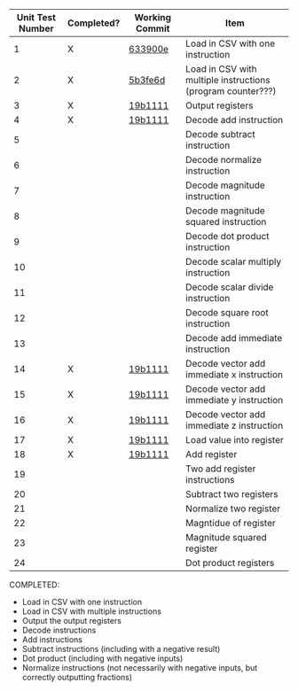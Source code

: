Unit Test Number | Completed? | Working Commit | Item
-- | -- | -- | --
1 | X | [633900e](https://github.com/ecwood/ee109-final-project/commit/633900e9cad0dec29c17af5902fffa4955b87220) | Load in CSV with one instruction
2 | X  | [5b3fe6d](https://github.com/ecwood/ee109-final-project/commit/5b3fe6db06bccfdf2b22962a46ea4e78c2146565)  | Load in CSV with multiple instructions (program counter???)
3 | X | [19b1111](https://github.com/ecwood/ee109-final-project/commit/19b11110ce5ef58810d872c0eea236f58457a18c) | Output registers
4 |  X | [19b1111](https://github.com/ecwood/ee109-final-project/commit/19b11110ce5ef58810d872c0eea236f58457a18c) | Decode add instruction
5 |   |   | Decode subtract instruction
6 |   |   | Decode normalize instruction
7 |   |   | Decode magnitude instruction
8 |   |   | Decode magnitude squared instruction
9 |   |   | Decode dot product instruction
10 |   |   | Decode scalar multiply instruction
11 |   |   | Decode scalar divide instruction
12 |   |   | Decode square root instruction
13 |   |   | Decode add immediate instruction
14 | X | [19b1111](https://github.com/ecwood/ee109-final-project/commit/19b11110ce5ef58810d872c0eea236f58457a18c) | Decode vector add immediate x instruction
15 |  X | [19b1111](https://github.com/ecwood/ee109-final-project/commit/19b11110ce5ef58810d872c0eea236f58457a18c) | Decode vector add immediate y instruction
16 | X | [19b1111](https://github.com/ecwood/ee109-final-project/commit/19b11110ce5ef58810d872c0eea236f58457a18c) | Decode vector add immediate z instruction
17 | X | [19b1111](https://github.com/ecwood/ee109-final-project/commit/19b11110ce5ef58810d872c0eea236f58457a18c) | Load value into register
18 | X | [19b1111](https://github.com/ecwood/ee109-final-project/commit/19b11110ce5ef58810d872c0eea236f58457a18c)  | Add register
19 |   |   | Two add register instructions
20 |   |   | Subtract two registers
21 |   |   | Normalize two register
22 |   |   | Magntidue of register
23 |   |   | Magnitude squared register
24 |   |   | Dot product registers


COMPLETED:
- Load in CSV with one instruction
- Load in CSV with multiple instructions
- Output the output registers
- Decode instructions
- Add instructions
- Subtract instructions (including with a negative result)
- Dot product (including with negative inputs)
- Normalize instructions (not necessarily with negative inputs, but correctly outputting fractions)